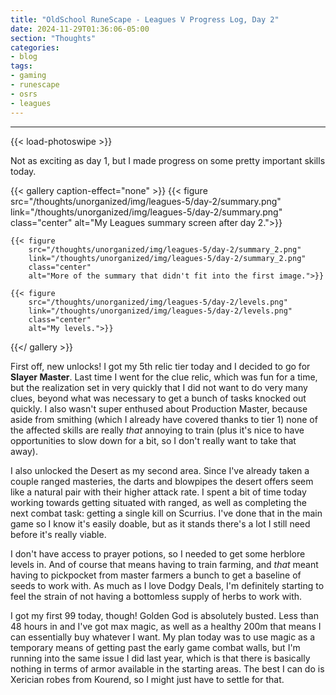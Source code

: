 ```yaml
---
title: "OldSchool RuneScape - Leagues V Progress Log, Day 2"
date: 2024-11-29T01:36:06-05:00
section: "Thoughts"
categories:
- blog
tags:
- gaming
- runescape
- osrs
- leagues
---
```

---

{{< load-photoswipe >}}

Not as exciting as day 1, but I made progress on some pretty important skills today.

{{< gallery caption-effect="none" >}}
    {{< figure
        src="/thoughts/unorganized/img/leagues-5/day-2/summary.png"
        link="/thoughts/unorganized/img/leagues-5/day-2/summary.png"
        class="center"
        alt="My Leagues summary screen after day 2.">}}

    {{< figure
        src="/thoughts/unorganized/img/leagues-5/day-2/summary_2.png"
        link="/thoughts/unorganized/img/leagues-5/day-2/summary_2.png"
        class="center"
        alt="More of the summary that didn't fit into the first image.">}}

    {{< figure
        src="/thoughts/unorganized/img/leagues-5/day-2/levels.png"
        link="/thoughts/unorganized/img/leagues-5/day-2/levels.png"
        class="center"
        alt="My levels.">}}
{{</ gallery >}}

First off, new unlocks! I got my 5th relic tier today and I decided to go for **Slayer Master**. Last time I went for the clue relic, which was fun for a time, but the realization set in very quickly that I did not want to do very many clues, beyond what was necessary to get a bunch of tasks knocked out quickly. I also wasn't super enthused about Production Master, because aside from smithing (which I already have covered thanks to tier 1) none of the affected skills are really *that* annoying to train (plus it's nice to have opportunities to slow down for a bit, so I don't really want to take that away).

I also unlocked the Desert as my second area. Since I've already taken a couple ranged masteries, the darts and blowpipes the desert offers seem like a natural pair with their higher attack rate. I spent a bit of time today working towards getting situated with ranged, as well as completing the next combat task: getting a single kill on Scurrius. I've done that in the main game so I know it's easily doable, but as it stands there's a lot I still need before it's really viable.

I don't have access to prayer potions, so I needed to get some herblore levels in. And of course that means having to train farming, and *that* meant having to pickpocket from master farmers a bunch to get a baseline of seeds to work with. As much as I love Dodgy Deals, I'm definitely starting to feel the strain of not having a bottomless supply of herbs to work with.

I got my first 99 today, though! Golden God is absolutely busted. Less than 48 hours in and I've got max magic, as well as a healthy 200m that means I can essentially buy whatever I want. My plan today was to use magic as a temporary means of getting past the early game combat walls, but I'm running into the same issue I did last year, which is that there is basically nothing in terms of armor available in the starting areas. The best I can do is Xerician robes from Kourend, so I might just have to settle for that.